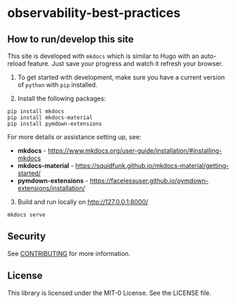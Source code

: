 # observability-best-practices

## How to run/develop this site

This site is developed with `mkdocs` which is similar to Hugo with an auto-reload feature. Just save your progress and watch it refresh your browser.

1) To get started with development, make sure you have a current version of `python` with `pip` installed.

2) Install the following packages:

```
pip install mkdocs
pip install mkdocs-material
pip install pymdown-extensions
```

For more details or assistance setting up, see:
* **mkdocs** - https://www.mkdocs.org/user-guide/installation/#installing-mkdocs
* **mkdocs-material** - https://squidfunk.github.io/mkdocs-material/getting-started/
* **pymdown-extensions** - https://facelessuser.github.io/pymdown-extensions/installation/

3) Build and run locally on http://127.0.0.1:8000/

```
mkdocs serve
```

## Security

See [CONTRIBUTING](CONTRIBUTING.md#security-issue-notifications) for more information.

## License

This library is licensed under the MIT-0 License. See the LICENSE file.
